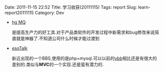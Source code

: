 Date: 2011-11-15 22:52
Title: 学习收获(20111115)
Tags: report
Slug: learn-report20111115
Category: Dev


*   [hg MQ][1]
    
    是提高生产力的好工具.对于产品类软件的开发过程中新需求和bug修改来说简直就是神器了.不知道公司什么时候才能过渡到

*   [esoTalk][2]
    
    新近出现的一个BBS,使用的是php+mysql.可以以前的[vbb][3]相比还是有很大的差别的.类似与**MVC**的一个实现.还是蛮有潜力的.

 [1]: http://mercurial.selenic.com/wiki/MqTutorial
 [2]: http://esotalk.org/
 [3]: http://www.vbulletin.org/